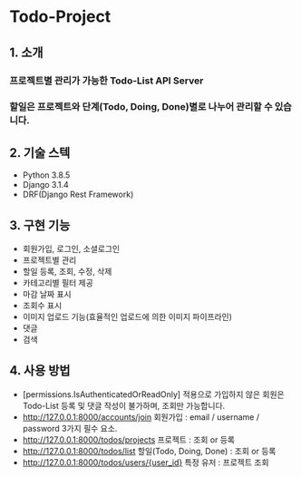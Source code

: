 # Todo-Project
## 1. 소개
### 프로젝트별 관리가 가능한 Todo-List API Server
### 할일은 프로젝트와 단계(Todo, Doing, Done)별로 나누어 관리할 수 있습니다.

## 2. 기술 스텍
* Python 3.8.5
* Django 3.1.4
* DRF(Django Rest Framework)

## 3. 구현 기능
* 회원가입, 로그인, 소셜로그인
* 프로젝트별 관리
* 할일 등록, 조회, 수정, 삭제
 * 카테고리별 필터 제공
 * 마감 날짜 표시
 * 조회수 표시
* 이미지 업로드 기능(효율적인 업로드에 의한 이미지 파이프라인)
* 댓글
* 검색

## 4. 사용 방법
* [permissions.IsAuthenticatedOrReadOnly]
  적용으로 가입하지 않은 회원은 Todo-List 등록 및 댓글 작성이 불가하며, 조회만 가능합니다.
* http://127.0.0.1:8000/accounts/join
  회원가입 : email / username / password 3가지 필수 요소.
* http://127.0.0.1:8000/todos/projects
  프로젝트 : 조회 or 등록
* http://127.0.0.1:8000/todos/list
  할일(Todo, Doing, Done) : 조회 or 등록
* http://127.0.0.1:8000/todos/users/{user_id}
  특정 유저 : 프로젝트 조회
